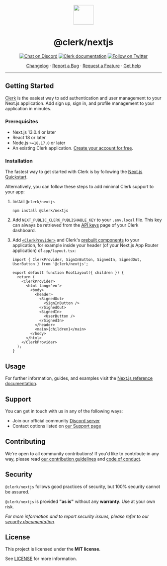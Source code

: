 <p align="center">
  <a href="https://clerk.com?utm_source=github&utm_medium=clerk_nextjs" target="_blank" rel="noopener noreferrer">
    <picture>
      <source media="(prefers-color-scheme: dark)" srcset="https://images.clerk.com/static/logo-dark-mode-400x400.png">
      <img src="https://images.clerk.com/static/logo-light-mode-400x400.png" height="64">
    </picture>
  </a>
  <br />
  <h1 align="center">@clerk/nextjs</h1>
</p>

<div align="center">

[![Chat on Discord](https://img.shields.io/discord/856971667393609759.svg?logo=discord)](https://clerk.com/discord)
[![Clerk documentation](https://img.shields.io/badge/documentation-clerk-green.svg)](https://clerk.com/docs?utm_source=github&utm_medium=clerk_nextjs)
[![Follow on Twitter](https://img.shields.io/twitter/follow/ClerkDev?style=social)](https://twitter.com/intent/follow?screen_name=ClerkDev)

[Changelog](https://github.com/clerk/javascript/blob/main/packages/nextjs/CHANGELOG.md)
·
[Report a Bug](https://github.com/clerk/javascript/issues/new?assignees=&labels=needs-triage&projects=&template=BUG_REPORT.yml)
·
[Request a Feature](https://feedback.clerk.com/roadmap)
·
[Get help](https://clerk.com/contact)

</div>

---

## Getting Started

[Clerk](https://clerk.com/?utm_source=github&utm_medium=clerk_nextjs) is the easiest way to add authentication and user management to your Next.js application. Add sign up, sign in, and profile management to your application in minutes.

### Prerequisites

- Next.js 13.0.4 or later
- React 18 or later
- Node.js `>=18.17.0` or later
- An existing Clerk application. [Create your account for free](https://dashboard.clerk.com/sign-up?utm_source=github&utm_medium=clerk_nextjs).

### Installation

The fastest way to get started with Clerk is by following the [Next.js Quickstart](https://clerk.com/docs/quickstarts/nextjs?utm_source=github&utm_medium=clerk_nextjs).

Alternatively, you can follow these steps to add minimal Clerk support to your app:

1. Install `@clerk/nextjs`

   ```shell
   npm install @clerk/nextjs
   ```

1. Add `NEXT_PUBLIC_CLERK_PUBLISHABLE_KEY` to your `.env.local` file. This key can always be retrieved from the [API keys](https://dashboard.clerk.com/last-active?path=api-keys) page of your Clerk dashboard.

1. Add [`<ClerkProvider>`](https://clerk.com/docs/components/clerk-provider?utm_source=github&utm_medium=clerk_nextjs) and Clerk's [prebuilt components](https://clerk.com/docs/components/overview?utm_source=github&utm_medium=clerk_nextjs) to your application, for example inside your header (of your Next.js App Router application) of `app/layout.tsx`:

   ```tsx
   import { ClerkProvider, SignInButton, SignedIn, SignedOut, UserButton } from '@clerk/nextjs';

   export default function RootLayout({ children }) {
     return (
       <ClerkProvider>
         <html lang='en'>
           <body>
             <header>
               <SignedOut>
                 <SignInButton />
               </SignedOut>
               <SignedIn>
                 <UserButton />
               </SignedIn>
             </header>
             <main>{children}</main>
           </body>
         </html>
       </ClerkProvider>
     );
   }
   ```

## Usage

For further information, guides, and examples visit the [Next.js reference documentation](https://clerk.com/docs/references/nextjs/overview?utm_source=github&utm_medium=clerk_nextjs).

## Support

You can get in touch with us in any of the following ways:

- Join our official community [Discord server](https://clerk.com/discord)
- Contact options listed on [our Support page](https://clerk.com/support?utm_source=github&utm_medium=clerk_nextjs)

## Contributing

We're open to all community contributions! If you'd like to contribute in any way, please read [our contribution guidelines](https://github.com/clerk/javascript/blob/main/docs/CONTRIBUTING.md) and [code of conduct](https://github.com/clerk/javascript/blob/main/docs/CODE_OF_CONDUCT.md).

## Security

`@clerk/nextjs` follows good practices of security, but 100% security cannot be assured.

`@clerk/nextjs` is provided **"as is"** without any **warranty**. Use at your own risk.

_For more information and to report security issues, please refer to our [security documentation](https://github.com/clerk/javascript/blob/main/docs/SECURITY.md)._

## License

This project is licensed under the **MIT license**.

See [LICENSE](https://github.com/clerk/javascript/blob/main/packages/nextjs/LICENSE) for more information.
